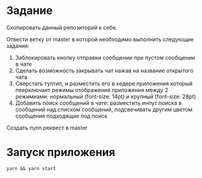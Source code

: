# Задание

Скопировать данный репозиторий к себе.

Отвести ветку от master в которой необходимо выполнить следующие задания:
1) Заблокировать кнопку отправки сообщении при пустом сообщении в чате
2) Сделать возможность закрывать чат нажав на название открытого чата
3) Сверстать тултип, и разместить его в хедере приложения который пеерключает режимы отображения приложения между 2 режимиами: нормальный (font-size: 14pt) и крупный (font-size: 28pt)
4) Добавить поиск сообщений в чате: разместить инпут поиска в сообщений над списком сообщений, подсвечивать другим цветом сообщения подходящие под поиск

Создать пулл реквест в master

# Запуск приложения

`yarn && yarn start`


